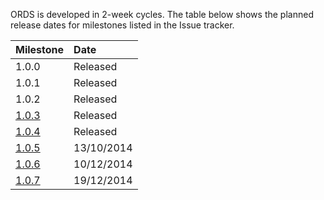 ORDS is developed in 2-week cycles. The table below shows the planned release dates for milestones listed in the Issue tracker.

| **Milestone** | **Date** |
|:--------------|:---------|
| 1.0.0     | Released |
| 1.0.1     | Released |
| 1.0.2     | Released |
| [1.0.3](https://code.google.com/p/ords/issues/list?can=2&q=milestone=1.0.3)     | Released |
| [1.0.4](https://code.google.com/p/ords/issues/list?can=2&q=milestone=1.0.4)     | Released |
| [1.0.5](https://code.google.com/p/ords/issues/list?can=2&q=milestone=1.0.5)     | 13/10/2014 | http://blogs.it.ox.ac.uk/ords/2014/10/16/ords-release-1-0-5/ |
| [1.0.6](https://code.google.com/p/ords/issues/list?can=2&q=milestone=1.0.6)     | 10/12/2014 | http://blogs.it.ox.ac.uk/ords/2014/12/10/ords-release-1-0-6/ |
| [1.0.7](https://code.google.com/p/ords/issues/list?can=2&q=milestone=1.0.7)     | 19/12/2014 | Completed ODBC; Fixed final Schema Designer bugs |